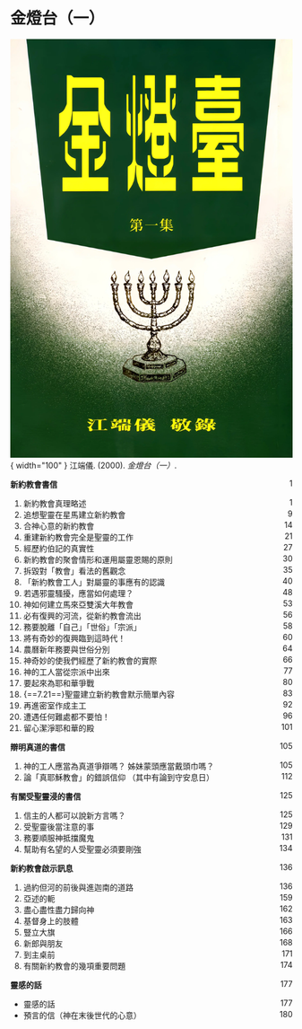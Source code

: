 # 金燈台（一）
![](../images/cover/金燈台（一）.webp){ width="100" }
江端儀. (2000). *金燈台（一）*.

**新約教會書信** <span style="float: right;">1</span>

1. 新約教會真理略述 <span style="float: right;">1</span>
1. 追想聖靈在星馬建立新約教會 <span style="float: right;">9</span>
1. 合神心意的新約教會 <span style="float: right;">14</span>
1. 重建新約教會完全是聖靈的工作 <span style="float: right;">21</span>
1. 經歷約伯記的真實性 <span style="float: right;">27</span>
1. 新約教會的聚會情形和運用屬靈恩賜的原則 <span style="float: right;">30</span>
1. 拆毀對「教會」看法的舊觀念 <span style="float: right;">35</span>
1. 「新約教會工人」對屬靈的事應有的認識 <span style="float: right;">40</span>
1. 若遇邪靈騷擾，應當如何處理？ <span style="float: right;">48</span>
1. 神如何建立馬來亞雙溪大年教會 <span style="float: right;">53</span>
1. 必有復興的河流，從新約教會流出 <span style="float: right;">56</span>
1. 務要脫離「自己」「世俗」「宗派」 <span style="float: right;">58</span>
1. 將有奇妙的復興臨到這時代！ <span style="float: right;">60</span>
1. 農曆新年務要與世俗分別 <span style="float: right;">64</span>
1. 神奇妙的使我們經歷了新約教會的實際 <span style="float: right;">66</span>
1. 神的工人當從宗派中出來 <span style="float: right;">77</span>
1. 要起來為耶和華爭戰 <span style="float: right;">80</span>
1. {==7.21==}聖靈建立新約教會默示簡單內容 <span style="float: right;">83</span>
1. 再進密室作成主工 <span style="float: right;">92</span>
1. 遭遇任何難處都不要怕！ <span style="float: right;">96</span>
1. 留心潔淨耶和華的殿 <span style="float: right;">101</span>

**辯明真道的書信** <span style="float: right;">105</span>

1. 神的工人應當為真道爭辯嗎？
姊妹蒙頭應當戴頭巾嗎？ <span style="float: right;">105</span>
1. 論「真耶穌教會」的錯誤信仰
（其中有論到守安息日） <span style="float: right;">112</span>

**有關受聖靈浸的書信** <span style="float: right;">125</span>

1. 信主的人都可以說新方言嗎？ <span style="float: right;">125</span>
1. 受聖靈後當注意的事 <span style="float: right;">129</span>
1. 務要順服神抵擋魔鬼 <span style="float: right;">131</span>
1. 幫助有名望的人受聖靈必須要剛強 <span style="float: right;">134</span>

**新約教會啟示訊息** <span style="float: right;">136</span>

1. 過約但河的前後與進迦南的道路 <span style="float: right;">136</span>
1. 亞述的軛 <span style="float: right;">159</span>
1. 盡心盡性盡力歸向神 <span style="float: right;">162</span>
1. 基督身上的肢體 <span style="float: right;">163</span>
1. 豎立大旗 <span style="float: right;">166</span>
1. 新郎與朋友 <span style="float: right;">168</span>
1. 到主桌前 <span style="float: right;">171</span>
1. 有關新約教會的幾項重要問題 <span style="float: right;">174</span>

**靈感的話** <span style="float: right;">177</span>

* 靈感的話 <span style="float: right;">177</span>
* 預言的信（神在末後世代的心意） <span style="float: right;">180</span>

